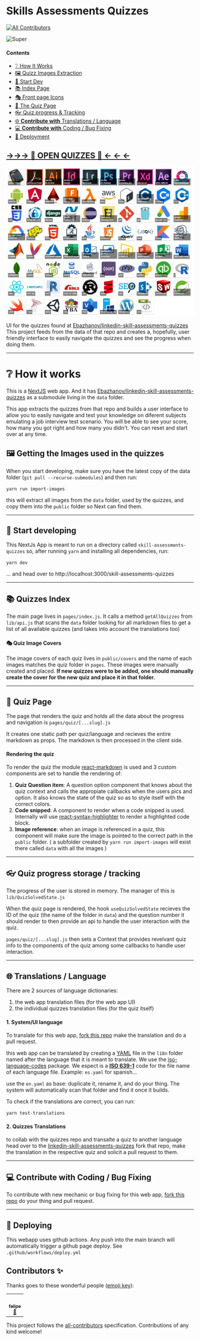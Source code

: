 # Skills Assessments Quizzes 
<!-- ALL-CONTRIBUTORS-BADGE:START - Do not remove or modify this section -->
[![All Contributors](https://img.shields.io/badge/all_contributors-1-orange.svg?style=flat-square)](#contributors-)
<!-- ALL-CONTRIBUTORS-BADGE:END -->
![Super](https://img.shields.io/badge/Super-Awesome-green)

#### Contents
 - [:grey_question: How It Works](#how-it-works) 
 - [:framed_picture: Quizz Images Extraction](#imgs-extract) 
 - [:hammer: Start Dev](#dev-start) 
 - [:books: Index Page](#home-dev) 
 - [:performing_arts: Front page Icons](#covers) 
 - [:scroll: The Quiz Page](#quiz) 
 - [:eyeglasses: Quiz progress & Tracking](#tracking) 
 - [:globe_with_meridians: **Contribute with** Translations / Language](#translations)
 - [:computer: **Contribute with** Coding / Bug Fixing](#contribute)
 - [:rocket: Deployment](#deploy) 


## [→→→ **:open_book: OPEN QUIZZES :open_book:** ← ← ← ](https://bandinopla.github.io/skill-assessments-quizzes/)

![Quizzes on Many Topics](cover.jpg)

UI for the quizzes found at [Ebazhanov/linkedin-skill-assessments-quizzes](https://github.com/Ebazhanov/linkedin-skill-assessments-quizzes/)
This project feeds from the data of that repo and creates a, hopefully, user friendly interface to easily navigate the quizzes and see the progress when doing them.

---
# :grey_question: How it works
This is a [NextJS](https://nextjs.org/) web app. And it has [Ebazhanov/linkedin-skill-assessments-quizzes](https://github.com/Ebazhanov/linkedin-skill-assessments-quizzes/) as a submodule living in the `data` folder. 

This app extracts the quizzes from that repo and builds a user interface to allow you to easily navigate and test your knowledge on diferent subjects emulating a job interview test scenario. You will be able to see your score, how many you got right and how many you didn't. You can reset and start over at any time.


## <a id="imgs-extract"></a>:framed_picture: Getting the Images used in the quizzes

When you start developing, make sure you have the latest copy of the data folder (`git pull --recurse-submodules`) and then run:

```
yarn run import-images
```

this will extract all images from the `data` folder, used by the quizzes, and copy them into the `public` folder so Next can find them.

---
## <a id="dev-start"></a>:hammer: Start developing
This NextJs App is meant to run on a directory called `skill-assessments-quizzes` so, after running `yarn` and installing all dependencies, run:
```
yarn dev
```
... and head over to http://localhost:3000/skill-assessments-quizzes

---
## <a id="home-dev"></a>:books: Quizzes Index
The main page lives in `pages/index.js`. It calls a method `getAllQuizzes` from `lib/api.js` that scans the `data` folder looking for all markdown files to get a list of all available quizzes (and takes into account the translations too)

#### <a id="covers"></a>:performing_arts: Quiz Image Covers
The image covers of each quiz lives in `public/covers` and the name of each images matches the quiz folder in `pages`. These images were manually created and placed. **If new quizzes were to be added, one should manually create the cover for the new quiz and place it in that folder.**

---
## <a id="quiz"></a>:scroll: Quiz Page
The page that renders the quiz and holds all the data about the progress and navigation is `pages/quiz/[...slug].js`

It creates one static path per quiz/language and recieves the entire markdown as props. The markdown is then processed in the client side.

#### Rendering the quiz
To render the quiz the module [react-markdown](https://www.npmjs.com/package/react-markdown) is used and 3 custom components are set to handle the rendering of:
1. **Quiz Question item**: A question option component that knows about the quiz context and calls the appropiate callbacks when the users pics and option. It also knows the state of the quiz so as to style itself with the correct colors.
2. **Code snipped**: A component to render when a code snipped is used. Internally will use [react-syntax-highlighter](https://www.npmjs.com/package/react-syntax-highlighter) to render a highlighted code block.
3. **Image reference**: when an image is referenced in a quiz, this component will make sure the image is pointed to the correct path in the `public` folder. ( a subfolder created by `yarn run import-images` will exist there called `data` with all the images )

---
## <a id="tracking"></a>:eyeglasses: Quiz progress storage / tracking
The progress of the user is stored in memory. The manager of this is `lib/QuizSolvedState.js`

When the quiz page is rendered, the hook `useQuizSolvedState` recieves the ID of the quiz (the name of the folder in `data`) and the question number it should render to then provide an api to handle the user interaction with the quiz. 

`pages/quiz/[...slug].js` then sets a Context that provides revelvant quiz info to the components of the quiz among some callbacks to handle user interaction.

---
## <a id="translations"></a>:globe_with_meridians: Translations / Language
There are 2 sources of language dictionaries:
1. the web app translation files (for the web app UI)
2. the individual quizzes translation files (for the quiz itself)

#### 1. System/UI language
To translate for this web app, [fork this repo](https://github.com/bandinopla/skill-assessments-quizzes) make the translation and do a pull request.

this web app can be translated by creating a [YAML](https://yaml.org/) file in the `l18n` folder named after the language that it is meant to translate. We use the [iso-language-codes](https://www.npmjs.com/package/iso-language-codes) package. We espect is a **[ISO 639-1](https://en.wikipedia.org/wiki/ISO_639-1)** code for the file name of each language file. Example: `es.yaml` for spanish...

use the `en.yaml` as base: duplicate it, rename it, and do your thing. The system will automatically scan that folder and find it once it builds.

To check if the translations are correct, you can run:

```
yarn test-translations
```

#### 2. Quizzes Translations
to collab with the quizzes repo and transalte a quiz to another language head over to the [linkedin-skill-assessments-quizzes](https://github.com/Ebazhanov/linkedin-skill-assessments-quizzes) fork that repo, make the translation in the respective quiz and solicit a pull request to them.

---
## <a id="contribute"></a>:computer: **Contribute with** Coding / Bug Fixing
To contribute with new mechanic or bug fixing for this web app, [fork this repo](https://github.com/bandinopla/skill-assessments-quizzes) do your thing and pull request.

---
## <a id="deploy"></a>:rocket: Deploying
This webapp uses github actions. Any push into the main branch will automatically trigger a github page deploy. See `.github/workflows/deploy.yml`
## Contributors ✨

Thanks goes to these wonderful people ([emoji key](https://allcontributors.org/docs/en/emoji-key)):

<!-- ALL-CONTRIBUTORS-LIST:START - Do not remove or modify this section -->
<!-- prettier-ignore-start -->
<!-- markdownlint-disable -->
<table>
  <tr>
    <td align="center"><a href="https://github.com/johnfelipe"><img src="https://avatars.githubusercontent.com/u/428820?v=4?s=100" width="100px;" alt=""/><br /><sub><b>felipe</b></sub></a><br /><a href="#ideas-johnfelipe" title="Ideas, Planning, & Feedback">🤔</a></td>
  </tr>
</table>

<!-- markdownlint-restore -->
<!-- prettier-ignore-end -->

<!-- ALL-CONTRIBUTORS-LIST:END -->

This project follows the [all-contributors](https://github.com/all-contributors/all-contributors) specification. Contributions of any kind welcome!